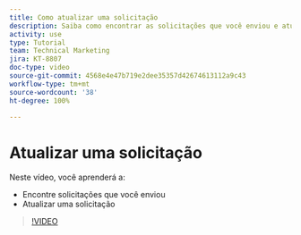 ```yaml
---
title: Como atualizar uma solicitação
description: Saiba como encontrar as solicitações que você enviou e atualizá-las.
activity: use
type: Tutorial
team: Technical Marketing
jira: KT-8807
doc-type: video
source-git-commit: 4568e4e47b719e2dee35357d42674613112a9c43
workflow-type: tm+mt
source-wordcount: '38'
ht-degree: 100%

---
```


# Atualizar uma solicitação

Neste vídeo, você aprenderá a:

* Encontre solicitações que você enviou
* Atualizar uma solicitação

>[!VIDEO](https://video.tv.adobe.com/v/336091/?quality=12&learn=on&enablevpops)

<!--
Guide
Update a work request
-->